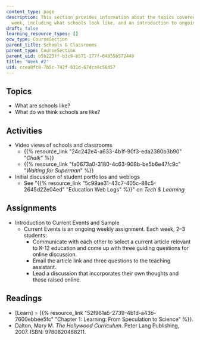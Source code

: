 ```yaml
---
content_type: page
description: This section provides information about the topics covered in the second
  week, including what schools look like, and an introduction to ongoing assignments.
draft: false
learning_resource_types: []
ocw_type: CourseSection
parent_title: Schools & Classrooms
parent_type: CourseSection
parent_uid: b5b223ff-b3c9-b571-177f-64855b572448
title: 'Week #2'
uid: ccea0fc0-7b5c-742f-031d-67dca9c56d57
---
```

## Topics

- What are schools like?
- What do we think schools are like?

## Activities

- Video views of schools and classrooms
    - {{% resource_link "24c242e4-a633-4b1f-90f3-eda2380b3b90" "*Chalk*" %}}
    - {{% resource_link "fa0673a0-3180-4c63-909b-be5b6e47fc9c" "*Waiting for Superman*" %}}
- Initial discussion of student portfolios and weblogs
    - See "{{% resource_link "5c99ae31-43c7-405c-88c5-2645d22e04ed" "Education Web Logs" %}}" on *Tech & Learning*

## Assignments

- Introduction to Current Events and Sample
    - Current Events is an ongoing weekly assignment. Each week, 2–3 students:
        - Communicate with each other to select a current article relevant to K-12 education and come up with three guiding questions for online discussion.
        - Email the article link and three questions to the teaching assistant.
        - Lead a discussion that incorporates their own thoughts and those raised online.

## Readings

- \[Learn\] = {{% resource_link "52f961a5-2739-4b1d-a43b-7600ebbee5fc" "Chapter 1: Learning: From Speculation to Science" %}}.
- Dalton, Mary M. *The Hollywood Curriculum*. Peter Lang Publishing, 2007. ISBN: 9780820468211.